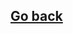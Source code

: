 <div ng-include src="'/Views/head.html'"></div>


<div class='container'>
<div class='row centered'>
		<div class="col-md-1"></div> 
		<div class="col-md-8">
			<a href='/#/'><h2>Go back</h2></a>
			<div ng-include src="'/Views/hosts_info.html'"></div>
			<div ng-switch='topicName'>
				<div ng-switch-when="openstack_contribution">
					<div ng-include src="'/Views/Topics/openstack_contribution'"></div>
				</div>
				<div ng-switch-when="openstack_installation">
					<div ng-include src="'/Views/Topics/openstack_installation'"></div>
				</div>
				<div ng-switch-when="cloud_dashboard">
					<div ng-include src="'/Views/Topics/cloud_dashboard'"></div>
				</div>
				<div ng-switch-when="ceph_installation">
					<div ng-include src="'/Views/Topics/ceph_installation'"></div>
				</div>
				<div ng-switch-when="swift_installation">
					<div ng-include src="'/Views/Topics/swift_installation'"></div>
				</div>
				<div ng-switch-when="docker-containers">
					<div ng-include src="'/Views/Topics/docker-containers'"></div>
				</div>
				<div ng-switch-when="machine_learning">
					<div ng-include src="'/Views/Topics/machine_learning'"></div>
				</div>
				<div ng-switch-when="tensor_flow">
					<div ng-include src="'/Views/Topics/tensor-flow'"></div>
				</div>
				<div ng-switch-when="caffe_for_deep_learning">
					<div ng-include src="'/Views/Topics/caffe_for_deep_learning'"></div>
				</div>
				<div ng-switch-when="internet_of_things">
					<div ng-include src="'/Views/Topics/internet_of_things'"></div>
				</div>
				<div ng-switch-default="openstack_contribution">
					<div ng-include src="'/Views/Topics/openstack_contribution'"></div>
				</div>
			</div>
		</div>
	</div>
</div>


